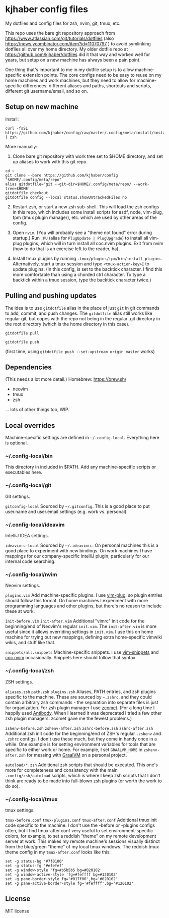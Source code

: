 # kjhaber config files

My dotfiles and config files for zsh, nvim, git, tmux, etc.

This repo uses the bare git repository approach from https://www.atlassian.com/git/tutorials/dotfiles (also https://news.ycombinator.com/item?id=11070797 ) to avoid symlinking dotfiles all over my home directory.  My older dotfile repo at https://github.com/kjhaber/dotfiles did it that way and worked well for years, but setup on a new machine has always been a pain point.

One thing that's important to me in my dotfile setup is to allow machine-specific extension points.  The core configs need to be easy to reuse on my home machines and work machines, but they need to allow for machine-specific differences: different aliases and paths, shortcuts and scripts, different git username/email, and so on.


## Setup on new machine

Install:
```
curl -fsSL https://github.com/kjhaber/config/raw/master/.config/meta/install/install.sh | zsh
```

More manually:

1. Clone bare git repository with work tree set to $HOME directory, and set up aliases to work with this git repo.
```
cd ~
git clone --bare https://github.com/kjhaber/config "$HOME/.config/meta/repo"
alias gitdotfile='git --git-dir=$HOME/.config/meta/repo/ --work-tree=$HOME'
gitdotfile checkout
gitdotfile config --local status.showUntrackedFiles no
```

2. Restart zsh, or start a new zsh sub-shell.  This will load the zsh configs in this repo, which includes some install scripts for asdf, node, vim-plug, tpm (tmux plugin manager), etc. which are used by other areas of the config.

3. Open `nvim`.  (You will probably see a "theme not found" error during startup.)  Run `:PU` (alias for `PlugUpdate | PlugUpgrade`) to install all vim-plug plugins, which will in turn install all coc.nvim plugins.  Exit from nvim (how to do that is an exercise left to the reader, ha).

4. Install tmux plugins by running `.tmux/plugins/tpm/bin/install_plugins`.  Alternatively, start a tmux session and type `<tmux-action-key>I` to update plugins.  (In this config, <tmux-action-key> is set to the backtick character.  I find this more comfortable than using a chorded ctrl character. To type a backtick within a tmux session, type the backtick character twice.)


## Pulling and pushing updates
The idea is to use `gitdotfile` alias in the place of just `git` in git commands to add, commit, and push changes.  The `gitdotfile` alias still works like regular git, but copes with the repo not being in the regular .git directory in the root directory (which is the home directory in this case).


`gitdotfile pull`

`gitdotfile push`

(first time, using `gitdotfile push --set-upstream origin master` works)


## Dependencies
(This needs a lot more detail.)
Homebrew: https://brew.sh/
* neovim
* tmux
* zsh

... lots of other things too, WIP.

## Local overrides
Machine-specific settings are defined in `~/.config-local`.  Everything here is optional.

### ~/.config-local/bin
This directory in included in $PATH.  Add any machine-specific scripts or executables here.

### ~/.config-local/git
Git settings.

`gitconfig-local`
Sourced by `~/.gitconfig`.  This is a good place to put user.name and user.email settings (e.g. work vs. personal).

### ~/.config-local/ideavim
IntelliJ IDEA settings.

`ideavimrc-local`
Sourced by `~/.ideavimrc`.  On personal machines this is a good place to experiment with new bindings.  On work machines I have mappings for our company-specific IntelliJ plugin, particularly for our internal code searching.

### ~/.config-local/nvim
Neovim settings.

`plugins.vim`
Add machine-specific plugins.  I use [vim-plug](https://github.com/junegunn/vim-plug), so plugin entries should follow this format.  On home machines I experiment with more programming languages and other plugins, but there's no reason to include these at work.

`init-before.vim`
`init-after.vim`
Additional "vimrc" init code for the beginning/end of Neovim's regular `init.vim`.  The `init-after.vim` is more useful since it allows overriding settings in `init.vim`.  I use this on home machine for trying out new mappings, defining extra home-specific vimwiki wikis, and stuff like that.

`snippets/all.snippets`
Machine-specific snippets.  I use [vim-snippets](https://github.com/honza/vim-snippets) and [coc.nvim](https://github.com/neoclide/coc.nvim) occasionally.  Snippets here should follow that syntax.

### ~/.config-local/zsh
ZSH settings.

`aliases.zsh`
`path.zsh`
`plugins.zsh`
Aliases, PATH entries, and zsh plugins specific to the machine.  These are sourced by `~.zshrc`, and they could contain arbitrary zsh commands - the separation into separate files is just for organization.  For zsh plugin manager I use [zcomet](https://zcomet.io/).  (For a long time I happily used [Antibody](http://getantibody.github.io/).  When I learned it was deprecated I tried a few other zsh plugin managers.  zcomet gave me the fewest problems.)

`zshenv-before.zsh`
`zshenv-after.zsh`
`zshrc-before.zsh`
`zshrc-after.zsh`
Additional zsh init code for the beginning/end of ZSH's regular `.zshenv` and `.zshrc` configs.  I don't use these much, but they come in handy once in a while.  One example is for setting environment variables for tools that are specific to either work or home.  For example, I set `GRAALVM_HOME` in `zshenv-after.zsh` for messing with [GraalVM](https://www.graalvm.org/) on a personal project.

`autoload/*.zsh`
Additional zsh scripts that should be executed.  This one's more for completeness and consistency with the main `.config/zsh/autoload` scripts, which is where I keep zsh scripts that I don't think are ready to be made into full-blown zsh plugins (or worth the work to do so).

### ~/.config-local/tmux
tmux settings.

`tmux-before.conf`
`tmux-plugins.conf`
`tmux-after.conf`
Additional tmux init code specific to the machine.  I don't use the -before or -plugins configs often, but I find tmux-after.conf very useful to set environment-specific colors, for example, to set a reddish "theme" on my remote development server at work.  This makes my remote machine's sessions visually distinct from the blue/green "theme" of my local tmux windows.  The reddish tmux theme config in my `tmux-after.conf` looks like this:

```
set -g status-bg '#7f0100'
set -g status-fg '#efefef'
set -g window-style 'fg=#b5b5b5 bg=#020102'
set -g window-active-style 'fg=#feffff bg=#120102'
set -g pane-border-style fg='#017f00',bg='#020102'
set -g pane-active-border-style fg='#feffff',bg='#120102'
```


## License
MIT license

